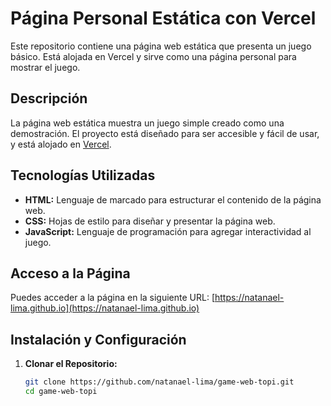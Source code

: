 # Página Personal Estática con Vercel

Este repositorio contiene una página web estática que presenta un juego básico. Está alojada en Vercel y sirve como una página personal para mostrar el juego.

## Descripción

La página web estática muestra un juego simple creado como una demostración. El proyecto está diseñado para ser accesible y fácil de usar, y está alojado en [Vercel](https://vercel.com).

## Tecnologías Utilizadas

- **HTML:** Lenguaje de marcado para estructurar el contenido de la página web.
- **CSS:** Hojas de estilo para diseñar y presentar la página web.
- **JavaScript:** Lenguaje de programación para agregar interactividad al juego.

## Acceso a la Página

Puedes acceder a la página en la siguiente URL: [https://natanael-lima.github.io](https://natanael-lima.github.io)

## Instalación y Configuración

1. **Clonar el Repositorio:**

   ```bash
   git clone https://github.com/natanael-lima/game-web-topi.git
   cd game-web-topi
